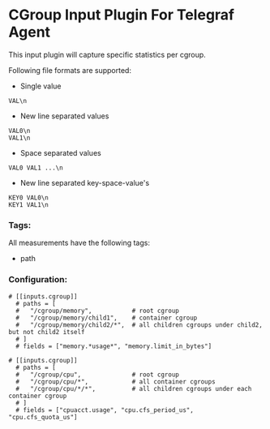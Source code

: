 # CGroup Input Plugin For Telegraf Agent

This input plugin will capture specific statistics per cgroup.

Following file formats are supported:

* Single value

```
VAL\n
```

* New line separated values

```
VAL0\n
VAL1\n
```

* Space separated values

```
VAL0 VAL1 ...\n
```

* New line separated key-space-value's

```
KEY0 VAL0\n
KEY1 VAL1\n
```


### Tags:

All measurements have the following tags:
  - path


### Configuration:

```
# [[inputs.cgroup]]
  # paths = [
  #   "/cgroup/memory",           # root cgroup
  #   "/cgroup/memory/child1",    # container cgroup
  #   "/cgroup/memory/child2/*",  # all children cgroups under child2, but not child2 itself
  # ]
  # fields = ["memory.*usage*", "memory.limit_in_bytes"]

# [[inputs.cgroup]]
  # paths = [
  #   "/cgroup/cpu",              # root cgroup
  #   "/cgroup/cpu/*",            # all container cgroups
  #   "/cgroup/cpu/*/*",          # all children cgroups under each container cgroup
  # ]
  # fields = ["cpuacct.usage", "cpu.cfs_period_us", "cpu.cfs_quota_us"]
```
